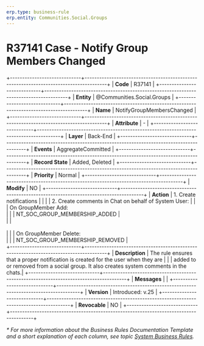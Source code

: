 ```yaml
---
erp.type: business-rule
erp.entity: Communities.Social.Groups
---
```


# R37141 Case - Notify Group Members Changed
+-----------------------------+---------------------------------------------------------------------------------------+
| **Code**                    | R37141                                                                                |
+-----------------------------+---------------------------------------------------------------------------------------+
| **Entity**                  | @Communities.Social.Groups                                                            |
+-----------------------------+---------------------------------------------------------------------------------------+
| **Name**                    | NotifyGroupMembersChanged                                                             |
+-----------------------------+---------------------------------------------------------------------------------------+
| **Attribute**               | \-                                                                                    |
+-----------------------------+---------------------------------------------------------------------------------------+
| **Layer**                   | Back-End                                                                              |
+-----------------------------+---------------------------------------------------------------------------------------+
| **Events**                  | AggregateCommitted                                                                    |
+-----------------------------+---------------------------------------------------------------------------------------+
| **Record State**            | Added, Deleted                                                                        |
+-----------------------------+---------------------------------------------------------------------------------------+
| **Priority**                | Normal                                                                                |
+-----------------------------+---------------------------------------------------------------------------------------+
| **Modify**                  | NO                                                                                    |
+-----------------------------+---------------------------------------------------------------------------------------+
| **Action**                  | 1. Create notifications                                                               |
| |                           | 2. Create comments in Chat on behalf of System User:                                  |
|                             | On GroupMember Add:<br>                                                               |
|                             | NT_SOC_GROUP_MEMBERSHIP_ADDED                                                         |   
|                             | <br></br>                                                                             |
|                             | Оn GroupMember Delete:<br>                                                            |
|                             | NT_SOC_GROUP_MEMBERSHIP_REMOVED                                                       |  
+-----------------------------+---------------------------------------------------------------------------------------+
| **Description**             | The rule ensures that a proper notification is created for the user when they are     |
|                             | added to or removed from a social group. It also creates system comments in the chats.| 
+-----------------------------+---------------------------------------------------------------------------------------+
| **Messages**                |                                                                                       |
+-----------------------------+---------------------------------------------------------------------------------------+
| **Version**                 | Introduced: v.25                                                                      |
+-----------------------------+---------------------------------------------------------------------------------------+
| **Revocable**               | NO                                                                                    |
+-----------------------------+---------------------------------------------------------------------------------------+

*\* For more information about the Business Rules Documentation Template and a short explanation of each column, see
topic [System Business Rules](../templates/template-description-system-business-rules.md).*
